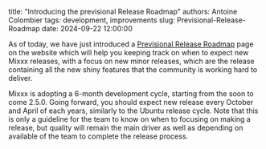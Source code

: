 title: "Introducing the previsional Release Roadmap"
authors: Antoine Colombier
tags: development, improvements
slug: Previsional-Release-Roadmap
date: 2024-09-22 12:00:00

As of today, we have just introduced a [Previsional Release Roadmap](/release_roadmap) page on the website which will help you keeping track on when to expect new Mixxx releases, with a focus on new minor releases, which are the release containing all the new shiny features that the community is working hard to deliver.

Mixxx is adopting a 6-month development cycle, starting from the soon to come 2.5.0. Going forward, you should expect new release every October and April of each years, similarly to the Ubuntu release cycle. Note that this is only a guideline for the team to know on when to focusing on making a release, but quality will remain the main driver as well as depending on available of the team to complete the release process.
